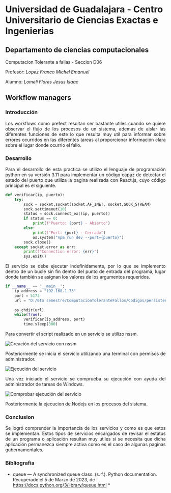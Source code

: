 # Universidad de Guadalajara - Centro Universitario de Ciencias Exactas e Ingenierias
## Departamento de ciencias computacionales
Computacion Tolerante a fallas - Seccion D06

Profesor: *Lopez Franco Michel Emanuel*

Alumno: *Lomeli Flores Jesus Isaac*

## Workflow managers

### Introducción

<p align="justify">
  Los workflows como prefect resultan ser bastante utiles cuando se quiere observar el flujo de los procesos de un sistema, ademas de aislar las diferentes funciones 
  de este lo que resulta muy util para informar sobre errores ocurridos en las diferentes tareas al proporcionar información clara sobre el lugar donde ocurrio el fallo.
</p>


</div>

### Desarrollo

<p align="justify">
Para el desarrollo de esta practica se utilizo el lenguaje de programación python en su versión 3.11 para implementar un código capaz de detectar el estado del puerto
que utiliza la pagina realizada con React.js, cuyo código principal es el siguiente.

</p>


```py
def verificar(ip, puerto):
    try:
        sock = socket.socket(socket.AF_INET, socket.SOCK_STREAM)
        sock.settimeout(10)
        status = sock.connect_ex((ip, puerto))
        if status == 0:
            print(f"Puerto: {port} - Abierto")
        else:
            print(f"Port: {port} - Cerrado")
            os.system("npm run dev --port={puerto}")
        sock.close()
    except socket.error as err:
        print(f"Connection error: {err}")    
        sys.exit()
```


<p align="justify">
El servicio se debe ejecutar indefinidamente, por lo que se implemento dentro de un bucle sin fin dentro del punto de entrada del programa, lugar donde también se
asignan los valores de los argumentos requeridos.
</p>


```py
if __name__ == '__main__':
    ip_address = "192.168.1.75"
    port = 5173
    url = "D:/6to semestre/ComputacionToleranteFallos/Codigos/persistenciaDatos/"
    
    os.chdir(url)
    while(True):
        verificar(ip_address, port)
        time.sleep(300)
```


<p align="justify">
Para convertir el script realizado en un servicio se utilizo nssm.
</p>

![Creación del servicio con nssm](/imagenes/Screenshot_17.png)

<p align="justify">
Posteriormente se inicia el servicio utilizando una terminal con permisos de administrador.
</p>

![Ejecución del servicio](/imagenes/Screenshot_18.png)

<p align="justify">
Una vez iniciado el servicio se comprueba su ejecución con ayuda del administrador de tareas de Windows.
</p>

![Comprobar ejecución del servicio](/imagenes/Screenshot_19.png)


<p align="justify">
Posteriormente la ejecucion de Nodejs en los procesos del sistema.
</p>

### Conclusion

<p align="justify">
Se logró comprender la importancia de los servicios y como es que estos se implementan. Estos tipos de servicios encargados de revisar el estatus de un programa o aplicación
resultan muy utiles si se necesita que dicha aplicación permanezca siempre activa como es el caso de algunas paginas gubernamentales.
</p>


### Bibliografia
* queue — A synchronized queue class. (s. f.). Python documentation. Recuperado el 5 de Marzo de 2023, de https://docs.python.org/3/library/queue.html *

